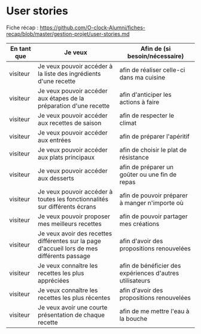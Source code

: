 # User stories

Fiche récap : https://github.com/O-clock-Alumni/fiches-recap/blob/master/gestion-projet/user-stories.md


| En tant que | Je veux | Afin de (si besoin/nécessaire) |
|--|--|--|
| visiteur | Je veux pouvoir accéder à la liste des ingrédients d'une recette | afin de réaliser celle-ci dans ma cuisine |
| visiteur | Je veux pouvoir accéder aux étapes de la préparation d'une recette | afin d'anticiper les actions à faire |
| visiteur | Je veux pouvoir accéder aux recettes de saison |  afin de respecter le climat |
| visiteur | Je veux pouvoir accéder aux entrées |  afin de préparer l'apéritif  |
| visiteur | Je veux pouvoir accéder aux plats principaux |  afin de choisir le plat de résistance |
| visiteur | Je veux pouvoir accéder aux desserts |  afin de préparer un goûter ou  une fin de repas|
| visiteur | Je veux pouvoir accéder à toutes les fonctionnalités sur différents écrans |  afin de pouvoir préparer à manger n'importe où|
| visiteur | Je veux pouvoir proposer mes meilleurs recettes |  afin de pouvoir partager mes créations|
| visiteur | Je veux avoir des recettes différentes sur la page d'accueil lors de mes différents passage | afin d'avoir des propositions renouvelées|
| visiteur | Je veux connaître les recettes les plus appréciées |  afin de bénéficier des expériences d'autres utilisateurs|
| visiteur | Je veux connaître les recettes les plus récentes | afin d'avoir des propositions renouvelées |
| visiteur | Je veux avoir une courte présentation de chaque recette | afin de me mettre l'eau à la bouche|
